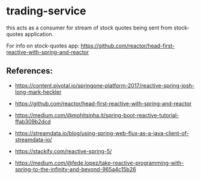 # trading-service

this acts as a consumer for stream of stock quotes being sent from stock-quotes application.

For info on stock-quotes app: https://github.com/reactor/head-first-reactive-with-spring-and-reactor


## References:

- https://content.pivotal.io/springone-platform-2017/reactive-spring-josh-long-mark-heckler

- https://github.com/reactor/head-first-reactive-with-spring-and-reactor

- https://medium.com/@mohitsinha.it/spring-boot-reactive-tutorial-ffab309b2dcd

- https://streamdata.io/blog/using-spring-web-flux-as-a-java-client-of-streamdata-io/

- https://stackify.com/reactive-spring-5/

- https://medium.com/@fede.lopez/take-reactive-programming-with-spring-to-the-infinity-and-beyond-965a4c15b26

